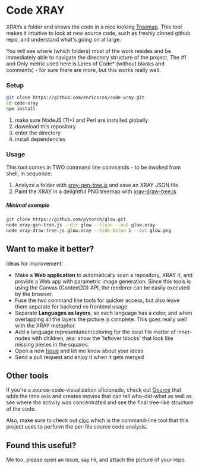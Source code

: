 # Code XRAY
XRAYs a folder and shows the code in a nice looking
[Treemap](https://en.wikipedia.org/wiki/Treemapping). This tool makes it intuitive to look at
new source code, such as freshly cloned github repo, and understand what's going on at large.

You will see where (which folders) most of the work resides and be immediately able to
navigate the directory structure of the project. The #1 and Only metric used here is Lines
of Code* (without blanks and comments) - for sure there are more, but this works really well.

### Setup
```bash
git clone https://github.com/enricoros/code-xray.git
cd code-xray
npm install
```
1. make sure NodeJS (11+) and Perl are installed globally
1. download this repository
1. enter the directory
1. install dependencies

### Usage
This tool comes in TWO command line commands - to be invoked from shell, in sequence: 
1. Analyze a folder with [xray-gen-tree.js](blob/master/xray-gen-tree.js) and save an XRAY JSON file 
1. Paint the XRAY in a delightful PNG treemap with [xray-draw-tree.js](blob/master/xray-draw-tree.js)

##### Minimal example
```bash
git clone https://github.com/pytorch/glow.git
node xray-gen-tree.js --dir glow --clean --out glow.xray
node xray-draw-tree.js glow.xray --hide-below 1 --out glow.png
```
 



## Want to make it better?
Ideas for improvement:
* Make a **Web application** to automatically scan a repository, XRAY it, and provide a Web app with
parametric image generation. Since this tools is using the Canvas (Context2D) API, the renderer
can be easily executed by the browser.
* Fuse the two command line tools for quicker access, but also leave them separate for backend vs
frontend usage.
* Separate **Languages as layers**, so each language has a color, and when overlapping all
the layers the picture is complete. This goes really well with the XRAY metaphor.
* Add a language representation/coloring for the local file matter of inner-nodes with children,
aka: show the 'leftover blocks' that look like missing pieces in the squares.
* Open a new [Issue](issues/) and let me know about your ideas
* Send a pull request and enjoy it when it gets merged

## Other tools
If you're a source-code-visualization aficionado, check out
[Gource](https://github.com/acaudwell/Gource) that adds the time axis and creates movies that can
tell who-did-what as well as see where the activity was concentrated and see the final tree-like
structure of the code.

Also, make sure to check out [cloc](https://github.com/AlDanial/cloc) which is the command-line
tool that this project uses to perform the per-file source code analysis.

## Found this useful?
Me too, please open an issue, say Hi, and attach the picture of your repo.
